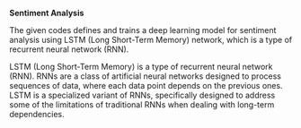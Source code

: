 
 **Sentiment Analysis**

The given codes defines and trains a deep learning model for sentiment analysis using LSTM (Long Short-Term Memory) network,
which is a type of recurrent neural network (RNN).

LSTM (Long Short-Term Memory) is a type of recurrent neural network (RNN). RNNs are a class of artificial neural
networks designed to process sequences of data, where each data point depends on the previous ones. LSTM is a
specialized variant of RNNs, specifically designed to address some of the limitations of traditional RNNs when dealing
with long-term dependencies.
